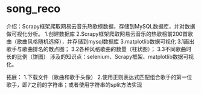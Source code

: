 # song_reco
介绍：Scrapy框架爬取网易云音乐热歌榜数据，存储到MySQL数据库，并对数据做可视化分析。
    1.创建数据库
    2.Scrapy框架爬取网易云音乐的热歌榜前200首歌曲（歌曲风格随机选择），并存储到mysql数据库
    3.matplotlib数据可视化
        3.1画出歌手与歌曲排名的散点图；
        3.2各种风格歌曲的数量（柱状图）；
        3.3不同歌曲时长的比例（饼图）
涉及的知识点：selenium、Scrapy框架、matplotlib数据可视化。

拓展：
    1.下载文件（歌曲和歌手头像）
    2.使用正则表达式匹配组合歌手的第一位歌手，即’/‘之前的字符串；或者使用字符串的split方法实现
